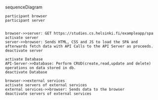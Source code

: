 sequenceDiagram

    participant browser
    participant server


    browser->>server: GET https://studies.cs.helsinki.fi/exampleapp/spa
    activate server
    server->>browser: Sends HTML, CSS and JS to load the SPA and afterwards fetch data with API Calls to the API Server as proceeds.
    deactivate server

    activate Database
    API-Server->>Database: Perform CRUD(create,read,update and delete) operations on data stored in db.
    deactivate Database

    browser->>external services
    activate servers of external services
    external services->>browser: Sends data to the browser
    deactivate servers of external services

    